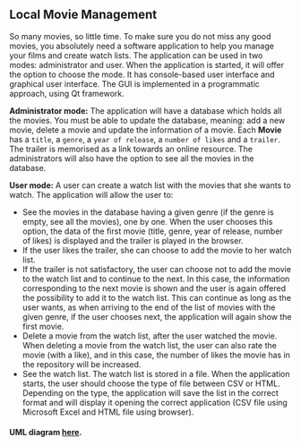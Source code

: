 ## Local Movie Management
So many movies, so little time. To make sure you do not miss any good movies, you absolutely need a software application to help you manage your films and create watch lists. The application can be used in two modes: administrator and user. When the application is started, it will offer the option to choose the mode. It has console-based user interface and graphical user interface. The GUI is implemented in a programmatic approach, using Qt framework.

**Administrator mode:** The application will have a database which holds all the movies. You must be able to update the database, meaning: add a new movie, delete a movie and update the information of a movie. Each **Movie** has a `title`, a `genre`, a `year of release`, a `number of likes` and a `trailer`. The trailer is memorised as a link towards an online resource. The administrators will also have the option to see all the movies in the database.

**User mode:** A user can create a watch list with the movies that she wants to watch. The application will allow the user to:
   - See the movies in the database having a given genre (if the genre is empty, see all the movies), one by one. When the user chooses this option, the data of the first movie (title, genre, year of release, number of likes) is displayed and the trailer is played in the browser.
   - If the user likes the trailer, she can choose to add the movie to her watch list.
   - If the trailer is not satisfactory, the user can choose not to add the movie to the watch list and to continue to the next. In this case, the information corresponding to the next movie is shown and the user is again offered the possibility to add it to the watch list. This can continue as long as the user wants, as when arriving to the end of the list of movies with the given genre, if the user chooses next, the application will again show the first movie.
   - Delete a movie from the watch list, after the user watched the movie. When deleting a movie from the watch list, the user can also rate the movie (with a like), and in this case, the number of likes the movie has in the repository will be increased.
   - See the watch list. The watch list is stored in a file. When the application starts, the user should choose the type of file between CSV or HTML. Depending on the type, the application will save the list in the correct format and will display it opening the correct application (CSV file using Microsoft Excel and HTML file using browser).

#### UML diagram [here](https://lucid.app/lucidchart/61d98b5f-0499-439e-8a62-c5448c5855b0/edit?invitationId=inv_94d3ba8c-0066-4b5a-a585-409ae4760836).
